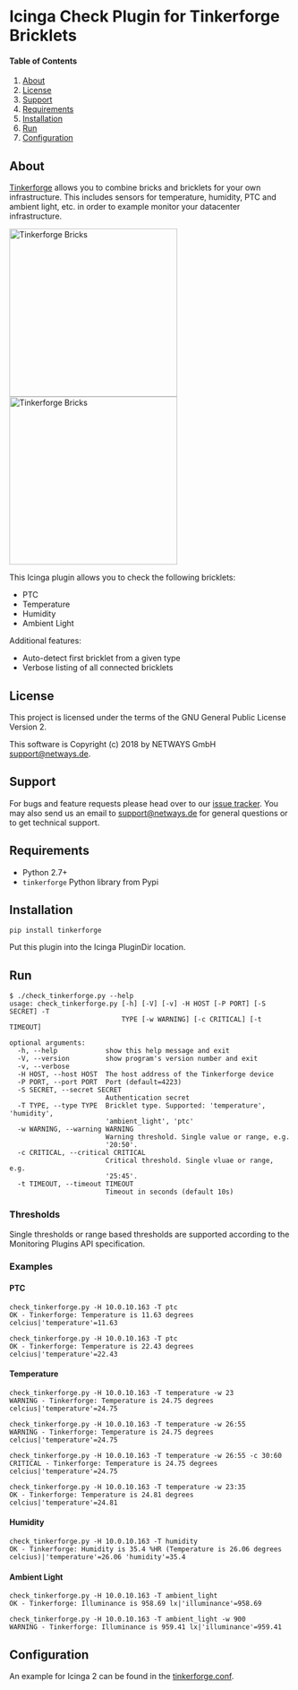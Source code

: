 # Icinga Check Plugin for Tinkerforge Bricklets

#### Table of Contents

1. [About](#about)
2. [License](#license)
3. [Support](#support)
4. [Requirements](#requirements)
5. [Installation](#installation)
6. [Run](#run)
7. [Configuration](#configuration)

## About

[Tinkerforge](https://www.tinkerforge.com) allows you to combine bricks and bricklets for your own infrastructure.
This includes sensors for temperature, humidity, PTC and ambient light, etc. in order
to example monitor your datacenter infrastructure.

<img src="https://github.com/NETWAYS/check_tinkerforge/blob/master/doc/images/tinkerforge_bricks.jpg" alt="Tinkerforge Bricks" height="300"> <img src="https://github.com/NETWAYS/check_tinkerforge/blob/master/doc/images/tinkerforge_bricklets.jpg" alt="Tinkerforge Bricks" height="300">

This Icinga plugin allows you to check the following bricklets:

* PTC
* Temperature
* Humidity
* Ambient Light

Additional features:

* Auto-detect first bricklet from a given type
* Verbose listing of all connected bricklets

## License

This project is licensed under the terms of the GNU General Public License Version 2.

This software is Copyright (c) 2018 by NETWAYS GmbH [support@netways.de](mailto:support@netways.de).

## Support

For bugs and feature requests please head over to our [issue tracker](https://github.com/NETWAYS/check_tinkerforge/issues).
You may also send us an email to [support@netways.de](mailto:support@netways.de) for general questions or to get technical support.

## Requirements

* Python 2.7+
* `tinkerforge` Python library from Pypi

## Installation

```
pip install tinkerforge
```

Put this plugin into the Icinga PluginDir location.

## Run

```
$ ./check_tinkerforge.py --help
usage: check_tinkerforge.py [-h] [-V] [-v] -H HOST [-P PORT] [-S SECRET] -T
                            TYPE [-w WARNING] [-c CRITICAL] [-t TIMEOUT]

optional arguments:
  -h, --help            show this help message and exit
  -V, --version         show program's version number and exit
  -v, --verbose
  -H HOST, --host HOST  The host address of the Tinkerforge device
  -P PORT, --port PORT  Port (default=4223)
  -S SECRET, --secret SECRET
                        Authentication secret
  -T TYPE, --type TYPE  Bricklet type. Supported: 'temperature', 'humidity',
                        'ambient_light', 'ptc'
  -w WARNING, --warning WARNING
                        Warning threshold. Single value or range, e.g.
                        '20:50'.
  -c CRITICAL, --critical CRITICAL
                        Critical threshold. Single vluae or range, e.g.
                        '25:45'.
  -t TIMEOUT, --timeout TIMEOUT
                        Timeout in seconds (default 10s)
```

### Thresholds

Single thresholds or range based thresholds are supported according to the
Monitoring Plugins API specification.

### Examples

#### PTC

```
check_tinkerforge.py -H 10.0.10.163 -T ptc
OK - Tinkerforge: Temperature is 11.63 degrees celcius|'temperature'=11.63

check_tinkerforge.py -H 10.0.10.163 -T ptc
OK - Tinkerforge: Temperature is 22.43 degrees celcius|'temperature'=22.43
```

#### Temperature

```
check_tinkerforge.py -H 10.0.10.163 -T temperature -w 23
WARNING - Tinkerforge: Temperature is 24.75 degrees celcius|'temperature'=24.75

check_tinkerforge.py -H 10.0.10.163 -T temperature -w 26:55
WARNING - Tinkerforge: Temperature is 24.75 degrees celcius|'temperature'=24.75

check_tinkerforge.py -H 10.0.10.163 -T temperature -w 26:55 -c 30:60
CRITICAL - Tinkerforge: Temperature is 24.75 degrees celcius|'temperature'=24.75

check_tinkerforge.py -H 10.0.10.163 -T temperature -w 23:35
OK - Tinkerforge: Temperature is 24.81 degrees celcius|'temperature'=24.81
```

#### Humidity

```
check_tinkerforge.py -H 10.0.10.163 -T humidity
OK - Tinkerforge: Humidity is 35.4 %HR (Temperature is 26.06 degrees celcius)|'temperature'=26.06 'humidity'=35.4
```

#### Ambient Light

```
check_tinkerforge.py -H 10.0.10.163 -T ambient_light
OK - Tinkerforge: Illuminance is 958.69 lx|'illuminance'=958.69

check_tinkerforge.py -H 10.0.10.163 -T ambient_light -w 900
WARNING - Tinkerforge: Illuminance is 959.41 lx|'illuminance'=959.41
```

## Configuration

An example for Icinga 2 can be found in the [tinkerforge.conf](tinkerforge.conf).

